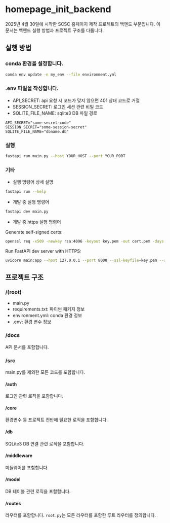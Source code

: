 # homepage_init_backend

2025년 4월 30일에 시작한 SCSC 홈페이지 제작 프로젝트의 백엔드 부분입니다. 이 문서는 백엔드 실행 방법과 프로젝트 구조를 다룹니다.


## 실행 방법

### conda 환경을 설정합니다. 
```bash
conda env update -n my_env --file environment.yml
```

### .env 파일을 작성합니다. 
- API_SECRET: api 요청 시 코드가 맞지 않으면 401 상태 코드로 거절
- SESSION_SECRET: 로그인 세션 관련 비밀 코드
- SQLITE_FILE_NAME: sqlite3 DB 파일 경로
```
API_SECRET="some-secret-code"
SESSION_SECRET="some-session-secret"
SQLITE_FILE_NAME="dbname.db"
```

### 실행
```bash
fastapi run main.py --host YOUR_HOST --port YOUR_PORT
```

### 기타

- 실행 명령어 상세 설명

```bash
fastapi run --help
```

- 개발 중 실행 명령어

```bash
fastapi dev main.py
```

- 개발 중 https 실행 명령어

Generate self-signed certs:
```bash
openssl req -x509 -newkey rsa:4096 -keyout key.pem -out cert.pem -days 365 -nodes
```

Run FastAPI dev server with HTTPS:
```bash
uvicorn main:app --host 127.0.0.1 --port 8000 --ssl-keyfile=key.pem --ssl-certfile=cert.pem
```


## 프로젝트 구조

### /(root)
- main.py
- requirements.txt: 파이썬 패키지 정보
- environment.yml: conda 환경 정보
- .env: 환경 변수 정보


### /docs
API 문서를 포함합니다.


### /src
main.py를 제외한 모든 코드를 포함합니다. 

#### /auth
로그인 관련 로직을 포함합니다.

#### /core
환경변수 등 프로젝트 전반에 필요한 로직을 포함합니다.

#### /db
SQLite3 DB 연결 관련 로직을 포함합니다.

#### /middleware
미들웨어를 포함합니다.

#### /model
DB 테이블 관련 로직을 포함합니다. 

#### /routes
라우터를 포함합니다. `root.py`는 모든 라우터를 포함한 루트 라우터를 정의합니다. 